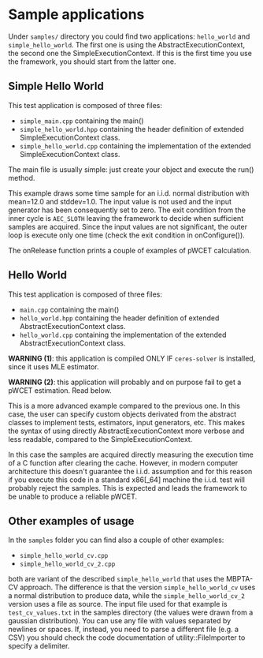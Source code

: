 Sample applications
===================

Under `samples/` directory you could find two applications: `hello_world` and `simple_hello_world`.
The first one is using the AbstractExecutionContext, the second one the SimpleExecutionContext. If
this is the first time you use the framework, you should start from the latter one.

Simple Hello World
------------------
This test application is composed of three files:
 - `simple_main.cpp` containing the main()
 - `simple_hello_world.hpp` containing the header definition of extended SimpleExecutionContext class.
 - `simple_hello_world.cpp` containing the implementation of the extended SimpleExecutionContext class.

The main file is usually simple: just create your object and execute the run() method.

This example draws some time sample for an i.i.d. normal distribution with mean=12.0 and stddev=1.0.
The input value is not used and the input generator has been consequently set to zero. The exit
condition from the inner cycle is `AEC_SLOTH` leaving the framework to decide when sufficient samples
are acquired. Since the input values are not significant, the outer loop is execute only one time (check
the exit condition in onConfigure()).

The onRelease function prints a couple of examples of pWCET calculation.

Hello World
-----------
This test application is composed of three files:
 - `main.cpp` containing the main()
 - `hello_world.hpp` containing the header definition of extended AbstractExecutionContext class.
 - `hello_world.cpp` containing the implementation of the extended AbstractExecutionContext class.

**WARNING (1)**: this application is compiled ONLY IF `ceres-solver` is installed, since it uses MLE estimator.

**WARNING (2)**: this application will probably and on purpose fail to get a pWCET estimation. Read below.

This is a more advanced example compared to the previous one. In this case, the user can specify custom
objects derivated from the abstract classes to implement tests, estimators, input generators, etc. This
makes the syntax of using directly AbstractExecutionContext more verbose and less readable, compared to
the SimpleExecutionContext.

In this case the samples are acquired directly measuring the execution time of a C function after clearing
the cache. However, in modern computer architecture this doesn't guarantee the i.i.d. assumption and for
this reason if you execute this code in a standard x86[_64] machine the i.i.d. test will probably reject
the samples. This is expected and leads the framework to be unable to produce a reliable pWCET.

Other examples of usage
-----------------------
In the `samples` folder you can find also a couple of other examples:
 - `simple_hello_world_cv.cpp`
 - `simple_hello_world_cv_2.cpp`

both are variant of the described `simple_hello_world` that uses the MBPTA-CV approach. The difference
is that the version `simple_hello_world_cv` uses a normal distribution to produce data, while the
`simple_hello_world_cv_2` version uses a file as source. The input file used for that example is
`test_cv_values.txt` in the samples directory (the values were drawn from a gaussian distribution).
You can use any file with values separated by newlines or spaces. If, instead, you need to parse a
different file (e.g. a CSV) you should check the code documentation of utility::FileImporter to
specify a delimiter.

